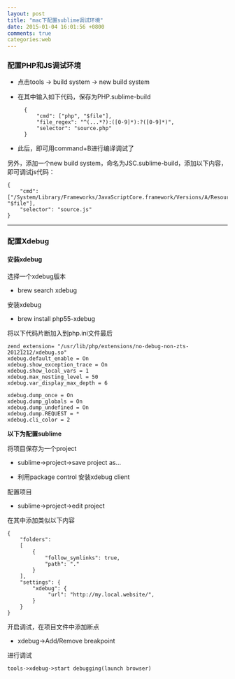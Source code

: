 ```yaml
---
layout: post
title: "mac下配置sublime调试环境"
date: 2015-01-04 16:01:56 +0800
comments: true
categories:web
---
```



### 配置PHP和JS调试环境
* 点击tools -> build system -> new build system
* 在其中输入如下代码，保存为PHP.sublime-build 

		{
			"cmd": ["php", "$file"],
			"file_regex": "^(...*?):([0-9]*):?([0-9]*)",
			"selector": "source.php"
		}

* 此后，即可用command+B进行编译调试了

另外，添加一个new build system，命名为JSC.sublime-build，添加以下内容，即可调试js代码：

	{
		"cmd": ["/System/Library/Frameworks/JavaScriptCore.framework/Versions/A/Resources/jsc", "$file"],
		"selector": "source.js"
	}

---

### 配置Xdebug


#### 安装xdebug

选择一个xdebug版本

* brew search xdebug

安装xdebug

* brew install php55-xdebug

将以下代码片断加入到php.ini文件最后

	zend_extension= "/usr/lib/php/extensions/no-debug-non-zts-20121212/xdebug.so"
	xdebug.default_enable = On
	xdebug.show_exception_trace = On
	xdebug.show_local_vars = 1
	xdebug.max_nesting_level = 50
	xdebug.var_display_max_depth = 6
	
	xdebug.dump_once = On
	xdebug.dump_globals = On
	xdebug.dump_undefined = On
	xdebug.dump.REQUEST = *
	xdebug.cli_color = 2

**以下为配置sublime**

将项目保存为一个project

* sublime->project->save project as...

* 利用package control 安装xdebug client

配置项目

* sublime->project->edit project

在其中添加类似以下内容

	{
	    "folders":
	    [
	        {
	            "follow_symlinks": true,
	            "path": "."
	        }
	    ],
	    "settings": {
	        "xdebug": {
	             "url": "http://my.local.website/",
	        }
	    }
	}

开启调试，在项目文件中添加断点

* xdebug->Add/Remove breakpoint

进行调试

	tools->xdebug->start debugging(launch browser)




